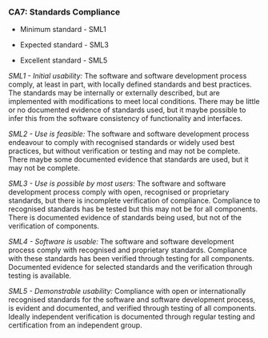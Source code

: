 ### CA7: Standards Compliance

-   Minimum standard - SML1

-   Expected standard - SML3

-   Excellent standard - SML5

*SML1 - Initial usability:* The software and software development
process comply, at least in part, with locally defined standards and
best practices. The standards may be internally or externally described,
but are implemented with modifications to meet local conditions. There
may be little or no documented evidence of standards used, but it maybe
possible to infer this from the software consistency of functionality
and interfaces.

*SML2 - Use is feasible:* The software and software development process
endeavour to comply with recognised standards or widely used best
practices, but without verification or testing and may not be complete.
There maybe some documented evidence that standards are used, but it may
not be complete.

*SML3 - Use is possible by most users:* The software and software
development process comply with open, recognised or proprietary
standards, but there is incomplete verification of compliance.
Compliance to recognised standards has be tested but this may not be for
all components. There is documented evidence of standards being used,
but not of the verification of components.

*SML4 - Software is usable:* The software and software development
process comply with recognised and proprietary standards. Compliance
with these standards has been verified through testing for all
components. Documented evidence for selected standards and the
verification through testing is available.

*SML5 - Demonstrable usability:* Compliance with open or internationally
recognised standards for the software and software development process,
is evident and documented, and verified through testing of all
components. Ideally independent verification is documented through
regular testing and certification from an independent group.

